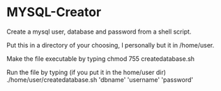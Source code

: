 MYSQL-Creator
=============

Create a mysql user, database and password from a shell script.

Put this in a directory of your choosing, I personally but it in /home/user.

Make the file executable by typing chmod 755 createdatabase.sh

Run the file by typing (if you put it in the home/user dir) ./home/user/createdatabase.sh 'dbname' 'username' 'password'
